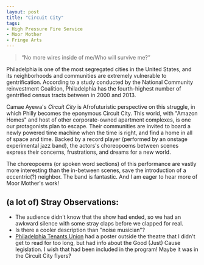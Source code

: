 ```yaml
---
layout: post
title: "Circuit City"
tags:
- High Pressure Fire Service
- Moor Mother
- Fringe Arts
---
```

> “No more wires inside of me/Who will survive me?”

Philadelphia is one of the most segregated cities in the United States, and its neighborhoods and communities are extremely vulnerable to gentrification. According to a study conducted by the National Community reinvestment Coalition, Philadelphia has the fourth-highest number of gentrified census tracts between in 2000 and 2013.

Camae Ayewa's *Circuit City* is Afrofuturistic perspective on this struggle, in which Philly becomes the eponymous Circuit City. This world, with "Amazon Homes" and host of other corporate-owned apartment complexes, is one our protagonists plan to escape. Their communities are invited to board a newly powered time machine when the time is right, and find a home in all of space and time. Backed by a record player (performed by an onstage experimental jazz band), the actors's choreopoems between scenes express their concerns, frustrations, and dreams for a new world.

The choreopoems (or spoken word sections) of this performance are vastly more interesting than the in-between scenes, save the introduction of a eccentric(?) neighbor. The band is fantastic. And I am eager to hear more of Moor Mother's work!

## (a lot of) Stray Observations:
- The audience didn't know that the show had ended, so we had an awkward silence with some stray claps before we clapped for real.
- Is there a cooler description than "noise musician"?
- [Philadelphia Tenants Union](http://phillytenantsunion.org/just-cause/) had a poster outside the theatre that I didn't get to read for too long, but had info about the Good (Just) Cause legislation. I wish that had been included in the program! Maybe it was in the Circuit City flyers?
